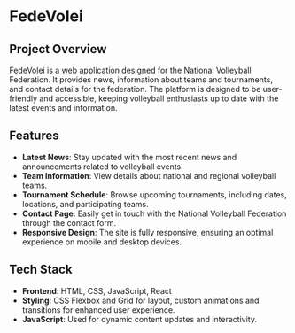 # FedeVolei

## Project Overview
FedeVolei is a web application designed for the National Volleyball Federation. It provides news, information about teams and tournaments, and contact details for the federation. The platform is designed to be user-friendly and accessible, keeping volleyball enthusiasts up to date with the latest events and information.

## Features
- **Latest News**: Stay updated with the most recent news and announcements related to volleyball events.
- **Team Information**: View details about national and regional volleyball teams.
- **Tournament Schedule**: Browse upcoming tournaments, including dates, locations, and participating teams.
- **Contact Page**: Easily get in touch with the National Volleyball Federation through the contact form.
- **Responsive Design**: The site is fully responsive, ensuring an optimal experience on mobile and desktop devices.

## Tech Stack
- **Frontend**: HTML, CSS, JavaScript, React
- **Styling**: CSS Flexbox and Grid for layout, custom animations and transitions for enhanced user experience.
- **JavaScript**: Used for dynamic content updates and interactivity.
  
